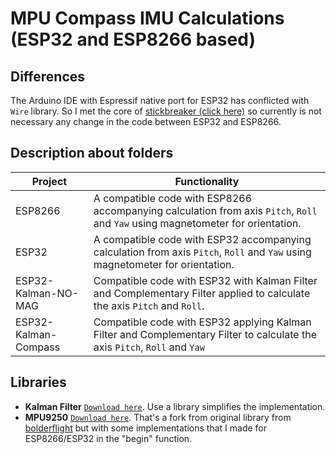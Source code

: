 # MPU Compass IMU Calculations (ESP32 and ESP8266 based)

## Differences
The Arduino IDE with Espressif native port for ESP32 has conflicted with `Wire` library.
So I met the core of [stickbreaker (click here)](https://github.com/stickbreaker/arduino-esp32/tree/patch-2) so currently is not necessary any change in the code between ESP32 and ESP8266. 

## Description about folders
| Project | Functionality |
| --- | --- |
| ESP8266 | A compatible code with ESP8266 accompanying calculation from axis `Pitch`, `Roll` and `Yaw` using magnetometer for orientation. |
| ESP32 | A compatible code with ESP32 accompanying calculation from axis `Pitch`, `Roll` and `Yaw` using magnetometer for orientation. |
| ESP32-Kalman-NO-MAG | Compatible code with ESP32 with Kalman Filter and Complementary Filter applied to calculate the axis `Pitch` and `Roll`. |
| ESP32-Kalman-Compass | Compatible code with ESP32 applying Kalman Filter and Complementary Filter to calculate the axis `Pitch`, `Roll` and `Yaw` |

## Libraries
- **Kalman Filter** [`Download here`](https://github.com/TKJElectronics/KalmanFilter). Use a library simplifies the implementation.
- **MPU9250** [`Download here`](https://github.com/jeimison3/MPU9250). That's a fork from original library from [bolderflight](https://github.com/bolderflight/MPU9250) but with some implementations that I made for ESP8266/ESP32 in the "begin" function.
